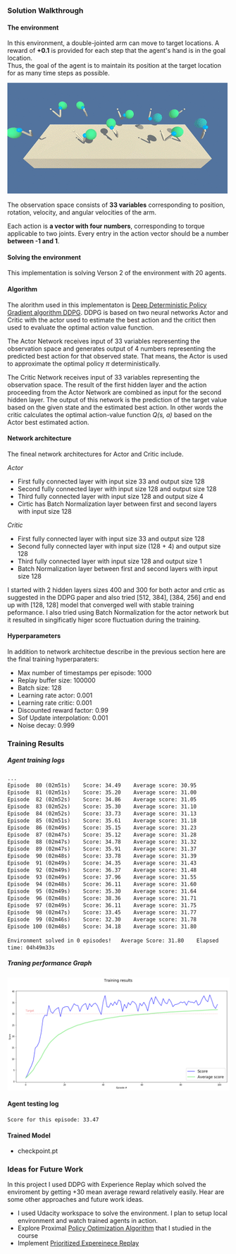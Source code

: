 ### Solution Walkthrough


#### The environment

In this environment, a double-jointed arm can move to target locations. A reward of **+0.1** is provided for each step that the agent's hand is in the goal location.  
Thus, the goal of the agent is to maintain its position at the target location for as many time steps as possible.

![](./images/reacher.gif)

The observation space consists of **33 variables** corresponding to position, rotation, velocity, and angular velocities of the arm.  

Each action is **a vector with four numbers**, corresponding to torque applicable to two joints. Every entry in the action vector should be a number **between -1 and 1**.


#### Solving the environment

This implementation is solving Verson 2 of the environment with 20 agents.


#### Algorithm

The alorithm used in this implementaton is [Deep Deterministic Policy Gradient algorithm DDPG](https://arxiv.org/abs/1509.02971). DDPG is based on two neural networks Actor and Critic with the actor used to estimate the best action and the critict then used to evaluate the optimal action value function.

The Actor Network receives input of 33 variables representing the observation space and generates output of 4 numbers representing the predicted best action for that observed state. That means, the Actor is used to approximate the optimal policy _π_ deterministically.

The Critic Network receives input of 33 variables representing the observation space. The result of the first hidden layer and the action proceeding from the Actor Network are combined as input for the second hidden layer. The output of this network is the prediction of the target value based on the given state and the estimated best action. In other words the critic calculates the optimal action-value function _Q(s, a)_ based on the Actor best estimated action.

#### Network architecture

The fineal network architectures for Actor and Critic include.

_Actor_ 
* First fully connected layer with input size 33 and output size 128
* Second fully connected layer with input size 128 and output size 128
* Third fully connected layer with input size 128 and output size 4
* Cirtic has Batch Normalization layer between first and second layers with input size 128

_Critic_ 
* First fully connected layer with input size 33 and output size 128
* Second fully connected layer with input size (128 + 4) and output size 128
* Third fully connected layer with input size 128 and output size 1
* Batch Normalization layer between first and second layers with input size 128

I started with 2 hidden layers sizes 400 and 300 for both actor and crtic as suggested in the DDPG paper and also tried [512, 384], [384, 256] and end up with [128, 128] model that converged well with stable training peformance. I also tried using Batch Normalization for the actor network but it resulted in singificatly higer score fluctuation during the training.

#### Hyperparameters

In addition to network architectue describe in the previous section here are the final training hyperparaters:

* Max number of timestamps per episode: 1000
* Replay buffer size: 100000
* Batch size: 128
* Learning rate actor: 0.001
* Learning rate critic: 0.001
* Discounted reward factor: 0.99
* Sof Update interpolation: 0.001
* Noise decay: 0.999

### Training Results

##### Agent training logs

 ```
...
Episode  80 (02m51s)	Score: 34.49 	Average score: 30.95 
Episode  81 (02m51s)	Score: 35.20 	Average score: 31.00 
Episode  82 (02m52s)	Score: 34.86 	Average score: 31.05 
Episode  83 (02m52s)	Score: 35.30 	Average score: 31.10 
Episode  84 (02m52s)	Score: 33.73 	Average score: 31.13 
Episode  85 (02m51s)	Score: 35.61 	Average score: 31.18 
Episode  86 (02m49s)	Score: 35.15 	Average score: 31.23 
Episode  87 (02m47s)	Score: 35.12 	Average score: 31.28 
Episode  88 (02m47s)	Score: 34.78 	Average score: 31.32 
Episode  89 (02m47s)	Score: 35.91 	Average score: 31.37 
Episode  90 (02m48s)	Score: 33.78 	Average score: 31.39 
Episode  91 (02m49s)	Score: 34.35 	Average score: 31.43 
Episode  92 (02m49s)	Score: 36.37 	Average score: 31.48 
Episode  93 (02m49s)	Score: 37.96 	Average score: 31.55 
Episode  94 (02m48s)	Score: 36.11 	Average score: 31.60 
Episode  95 (02m49s)	Score: 35.30 	Average score: 31.64 
Episode  96 (02m48s)	Score: 38.36 	Average score: 31.71 
Episode  97 (02m49s)	Score: 36.11 	Average score: 31.75 
Episode  98 (02m47s)	Score: 33.45 	Average score: 31.77 
Episode  99 (02m46s)	Score: 32.30 	Average score: 31.78 
Episode 100 (02m48s)	Score: 34.18 	Average score: 31.80 

Environment solved in 0 episodes!	Average Score: 31.80	Elapsed time: 04h49m33s

 ```

##### Traning performance Graph

![](./images/traning-results.png)

#### Agent testing log

```
Score for this episode: 33.47
```

#### Trained Model

* checkpoint.pt

### Ideas for Future Work

In this project I used DDPG with Experience Replay which solved the enviroment by getting +30 mean average reward relatively easily. Hear are some other approaches and future work ideas.

* I used Udacity workspace to solve the environment. I plan to setup local environment and watch trained agents in action.
* Explore Proximal [Policy Optimization Algorithm](https://arxiv.org/abs/1707.06347) that I studied in the course
* Implement [Prioritized Expereinece Replay](https://arxiv.org/abs/1511.05952)
 

